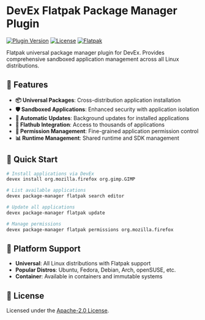 # DevEx Flatpak Package Manager Plugin

[![Plugin Version](https://img.shields.io/badge/Version-1.0.0-green)](../../CHANGELOG.md)
[![License](https://img.shields.io/github/license/jameswlane/devex)](../../../LICENSE)
[![Flatpak](https://img.shields.io/badge/Flatpak-Universal%20Packages-4A90E2?logo=flatpak)](https://flatpak.org/)

Flatpak universal package manager plugin for DevEx. Provides comprehensive sandboxed application management across all Linux distributions.

## 🚀 Features

- **📦 Universal Packages**: Cross-distribution application installation
- **🛡️ Sandboxed Applications**: Enhanced security with application isolation
- **🔄 Automatic Updates**: Background updates for installed applications
- **🏪 Flathub Integration**: Access to thousands of applications
- **🔧 Permission Management**: Fine-grained application permission control
- **📊 Runtime Management**: Shared runtime and SDK management

## 🚀 Quick Start

```bash
# Install applications via DevEx
devex install org.mozilla.firefox org.gimp.GIMP

# List available applications
devex package-manager flatpak search editor

# Update all applications
devex package-manager flatpak update

# Manage permissions
devex package-manager flatpak permissions org.mozilla.firefox
```

## 🚀 Platform Support

- **Universal**: All Linux distributions with Flatpak support
- **Popular Distros**: Ubuntu, Fedora, Debian, Arch, openSUSE, etc.
- **Container**: Available in containers and immutable systems

## 📄 License

Licensed under the [Apache-2.0 License](../../../LICENSE).

